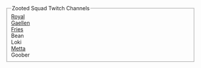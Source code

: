 <fieldset>
    <legend>Zooted Squad Twitch Channels</legend>
    <a href="https://twitch.tv/royalfailure">Royal</a><br />
    <a href="https://twitch.tv/mrgaellen">Gaellen</a><br />
    <a href="https://twitch.tv/vyriese">Fries</a><br />
    Bean<br />
    Loki<br />
    <a href="https://twitch.tv/meta_metta">Metta</a><br />
    Goober<br />
</fieldset>
<br />
<br />

